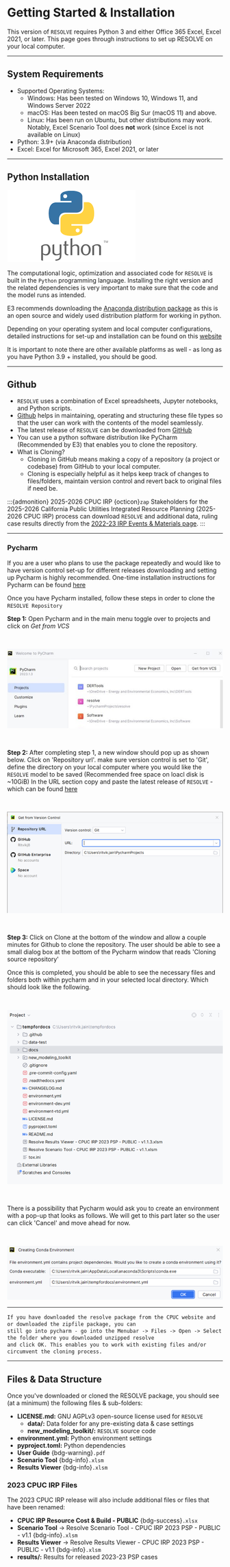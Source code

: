 # Getting Started & Installation


This version of `RESOLVE` requires Python 3 and either Office 365 Excel, Excel 2021, or later. 
This page goes through instructions to set up RESOLVE on your local computer.

---
## System Requirements


- Supported Operating Systems: 
  - Windows: Has been tested on Windows 10, Windows 11, and Windows Server 2022
  - macOS: Has been tested on macOS Big Sur (macOS 11) and above.
  - Linux: Has been run on Ubuntu, but other distributions may work. Notably, Excel Scenario Tool does **not** work 
    (since Excel is not available on Linux)
- Python: 3.9+ (via Anaconda distribution)
- Excel: Excel for Microsoft 365, Excel 2021, or later
---

## Python Installation


![python_img](_images/python_img.png)

The computational logic, optimization and associated code for `RESOLVE` is built in the `Python` programming language. 
Installing the right version and the related dependencies is very important to make sure that the code and the model runs as intended.

E3 recommends downloading the [Anaconda distribution package](https://www.anaconda.com/download) as this is an open source and widely used
distribution platform for working in python.

Depending on your operating system and local computer configurations, detailed instructions for set-up and installation can be found on this [website](https://docs.anaconda.com/anaconda/install/)

It is important to note there are other available platforms as well - as long as you have Python 3.9 + installed, you should be good. 

---

## Github



- `RESOLVE` uses a combination of Excel spreadsheets, Jupyter notebooks, and Python scripts. 
- [Github](https://github.com) helps in maintaining, operating and structuring these file types so that the user can work with 
the contents of the model seamlessly.
- The latest release of `RESOLVE` can be downloaded from [GitHub](https://github.com/e3-/resolve/releases/latest)
- You can use a python software distribution like PyCharm (Recommended by E3) that enables you to clone the repository.
- What is Cloning?
  - Cloning in GitHub means making a copy of a repository (a project or codebase) from GitHub to your local computer. 
  - Cloning is especially helpful as it helps keep track of changes to files/folders, maintain version control and revert back to
original files if need be. 

:::{admonition} 2025-2026 CPUC IRP {octicon}`zap`
Stakeholders for the 2025-2026 California Public Utilities Integrated Resource Planning (2025-2026 CPUC IRP) process can download 
`RESOLVE` and additional data, ruling case results directly from the [2022-23 IRP Events & Materials page](https://www.cpuc.ca.gov/industries-and-topics/electrical-energy/electric-power-procurement/long-term-procurement-planning/2024-26-irp-cycle-events-and-materials).
:::

---

### Pycharm



If you are a user who plans to use the package repeatedly and would like to have version control set-up for different releases 
downloading and setting up Pycharm is highly recommended. 
One-time installation instructions for Pycharm can be found [here](https://www.jetbrains.com/help/pycharm/installation-guide.html) 

Once you have Pycharm installed, follow these steps in order to clone the `RESOLVE Repository`

**Step 1:** Open Pycharm and in the main menu toggle over to projects and click on *Get from VCS*

<br />

![step1_img](_images/step1_img.jpg)

<br />

**Step 2:** After completing step 1, a new window should pop up as shown below. Click on 'Repository url'. make sure version control is 
set to 'Git', define the directory on your local computer where you would like the `RESOLVE` model to be saved (Recommended free space on loacl disk is ~10GiB)
In the URL section copy and paste the latest release of `RESOLVE` - which can be found [here](https://github.com/e3-/resolve)  

<br />

![step2_img](_images/step2_img.png)

<br />

**Step 3:** Click on Clone at the bottom of the window and allow a couple minutes for Github to clone the repository.
The user should be able to see a small dialog box at the bottom of the Pycharm window that reads 'Cloning source repository'

Once this is completed, you should be able to see the necessary files and folders both within pycharm and in your selected local directory.
Which should look like the following. 

<br />

![step3_img](_images/step3_img.png)

<br />

There is a possibility that Pycharm would ask you to create an environment with a pop-up that looks as follows.
We will get to this part later so the user can click 'Cancel' and move ahead for now. 

<br />

![step3.1_img](_images/step31_img.png)

----

```{tip}
If you have downloaded the resolve package from the CPUC website and or downloaded the zipfile package, you can
still go into pycharm - go into the Menubar -> Files -> Open -> Select the folder where you downloaded unzipped resolve
and click OK. This enables you to work with existing files and/or circumvent the cloning process.
```

----

## Files & Data Structure 

Once you've downloaded or cloned the RESOLVE package, you should see (at a minimum) the following files & sub-folders:

* **LICENSE.md:** GNU AGPLv3 open-source license used for `RESOLVE`
  * **data/:** Data folder for any pre-existing data & case settings
  * **new_modeling_toolkit/:** `RESOLVE` source code
* **environment.yml:** Python environment settings
* **pyproject.toml:** Python dependencies
* **User Guide** {bdg-warning}`.pdf`
* **Scenario Tool** {bdg-info}`.xlsm`
* **Results Viewer** {bdg-info}`.xlsm`

### 2023 CPUC IRP Files

The 2023 CPUC IRP release will also include additional files or files that have been renamed:
- **CPUC IRP Resource Cost & Build - PUBLIC** {bdg-success}`.xlsx`
- **Scenario Tool** → Resolve Scenario Tool - CPUC IRP 2023 PSP - PUBLIC - v1.1 {bdg-info}`.xlsm`
- **Results Viewer** → Resolve Results Viewer - CPUC IRP 2023 PSP - PUBLIC - v1.1 {bdg-info}`.xlsm`
- **results/:** Results for released 2023-23 PSP cases 

